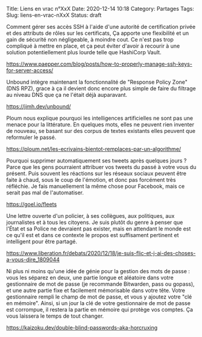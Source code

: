 Title: Liens en vrac n°XxX
Date: 2020-12-14 10:18
Category: Partages
Tags:
Slug: liens-en-vrac-nXxX
Status: draft

Comment gérer ses accès SSH à l'aide d'une autorité de certification privée et des attributs de rôles sur les certificats, Ça apporte une flexibilité et un gain de sécurité non négligeable, à moindre cout. Ce n'est pas trop compliqué à mettre en place, et ça peut éviter d'avoir à recourir à une solution potentiellement plus lourde telle que HashiCorp Vault.

<https://www.paepper.com/blog/posts/how-to-properly-manage-ssh-keys-for-server-access/>

Unbound intègre maintenant la fonctionnalité de "Response Policy Zone" (DNS RPZ), grace à ça il devient donc encore plus simple de faire du filtrage au niveau DNS que ça ne l'était déjà auparavant.

<https://jimh.dev/unbound/>

Ploum nous explique pourquoi les intelligences artificielles ne sont pas une menace pour la littérature. En quelques mots, elles ne peuvent rien inventer de nouveau, se basant sur des corpus de textes existants elles peuvent que reformuler le passé.

<https://ploum.net/les-ecrivains-bientot-remplaces-par-un-algorithme/>

Pourquoi supprimer automatiquement ses tweets après quelques jours ? Parce que les gens pourraient attribuer vos tweets du passé à votre vous du présent. Puis souvent les réactions sur les réseaux sociaux peuvent être faite à chaud, sous le coup de l'émotion, et donc pas forcément très réfléchie. Je fais manuellement la même chose pour Facebook, mais ce serait pas mal de l'automatiser.

<https://goel.io/fleets>

Une lettre ouverte d'un policier, à ses collègues, aux politiques, aux journalistes et à tous les citoyens. Je suis plutôt du genre à penser que l'État et sa Police ne devraient pas exister, mais en attendant le monde est ce qu'il est et dans ce contexte le propos est suffisament pertinent et intelligent pour être partagé.

<https://www.liberation.fr/debats/2020/12/18/je-suis-flic-et-j-ai-des-choses-a-vous-dire_1809044>

Ni plus ni moins qu'une idée de génie pour la gestion des mots de passe : vous les séparez en deux, une partie longue et aléatoire dans votre gestionnaire de mot de passe (je recommande Bitwarden, pass ou gopass), et une autre partie fixe et facilement mémorisable dans votre tête. Votre gestionnaire rempli le champ de mot de passe, et vous y ajoutez votre "clé en mémoire". Ainsi, si un jour la clé de votre gestionnaire de mot de passe est corrompue, il restera la partie en mémoire qui protège vos comptes. Ça vous laissera le temps de tout changer.

<https://kaizoku.dev/double-blind-passwords-aka-horcruxing>
